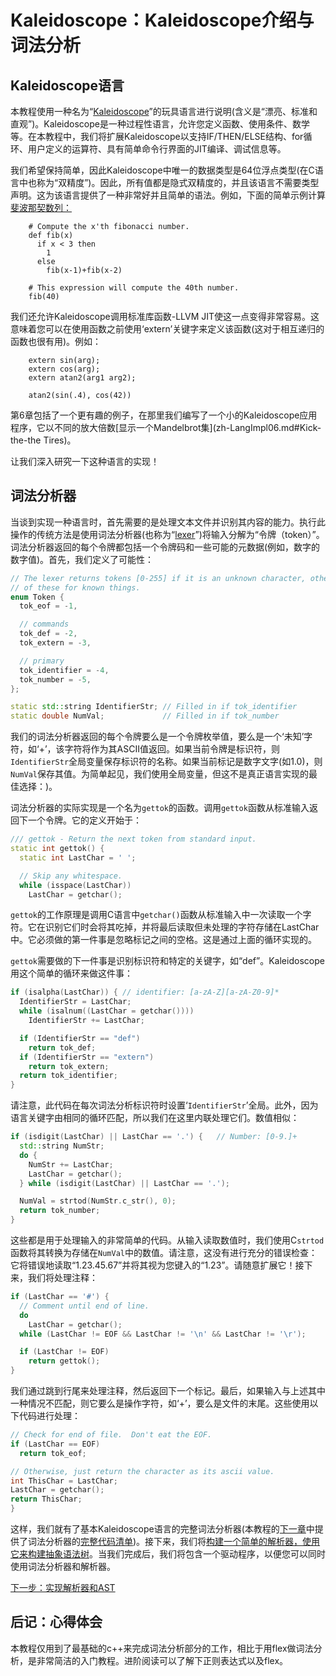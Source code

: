 # Kaleidoscope：Kaleidoscope介绍与词法分析

## Kaleidoscope语言

本教程使用一种名为“[Kaleidoscope](http://en.wikipedia.org/wiki/Kaleidoscope)”的玩具语言进行说明(含义是“漂亮、标准和直观”)。Kaleidoscope是一种过程性语言，允许您定义函数、使用条件、数学等。在本教程中，我们将扩展Kaleidoscope以支持IF/THEN/ELSE结构、for循环、用户定义的运算符、具有简单命令行界面的JIT编译、调试信息等。

我们希望保持简单，因此Kaleidoscope中唯一的数据类型是64位浮点类型(在C语言中也称为“双精度”)。因此，所有值都是隐式双精度的，并且该语言不需要类型声明。这为该语言提供了一种非常好并且简单的语法。例如，下面的简单示例计算[斐波那契数列：](http://en.wikipedia.org/wiki/Fibonacci_number)

```
    # Compute the x'th fibonacci number.
    def fib(x)
      if x < 3 then
        1
      else
        fib(x-1)+fib(x-2)

    # This expression will compute the 40th number.
    fib(40)
```

我们还允许Kaleidoscope调用标准库函数-LLVM JIT使这一点变得非常容易。这意味着您可以在使用函数之前使用‘extern’关键字来定义该函数(这对于相互递归的函数也很有用)。例如：

```
    extern sin(arg);
    extern cos(arg);
    extern atan2(arg1 arg2);

    atan2(sin(.4), cos(42))
```

第6章包括了一个更有趣的例子，在那里我们编写了一个小的Kaleidoscope应用程序，它以不同的放大倍数[显示一个Mandelbrot集](zh-LangImpl06.md#Kick-the-the Tires)。

让我们深入研究一下这种语言的实现！

## 词法分析器

当谈到实现一种语言时，首先需要的是处理文本文件并识别其内容的能力。执行此操作的传统方法是使用词法分析器(也称为“[lexer](http://en.wikipedia.org/wiki/Lexical_analysis)”)将输入分解为“令牌（token）”。词法分析器返回的每个令牌都包括一个令牌码和一些可能的元数据(例如，数字的数字值)。首先，我们定义了可能性：

```c++
// The lexer returns tokens [0-255] if it is an unknown character, otherwise one
// of these for known things.
enum Token {
  tok_eof = -1,

  // commands
  tok_def = -2,
  tok_extern = -3,

  // primary
  tok_identifier = -4,
  tok_number = -5,
};

static std::string IdentifierStr; // Filled in if tok_identifier
static double NumVal;             // Filled in if tok_number
```

我们的词法分析器返回的每个令牌要么是一个令牌枚举值，要么是一个‘未知’字符，如‘+’，该字符将作为其ASCII值返回。如果当前令牌是标识符，则`IdentifierStr`全局变量保存标识符的名称。如果当前标记是数字文字(如1.0)，则`NumVal`保存其值。为简单起见，我们使用全局变量，但这不是真正语言实现的最佳选择：)。

词法分析器的实际实现是一个名为`gettok`的函数。调用`gettok`函数从标准输入返回下一个令牌。它的定义开始于：

```c++
/// gettok - Return the next token from standard input.
static int gettok() {
  static int LastChar = ' ';

  // Skip any whitespace.
  while (isspace(LastChar))
    LastChar = getchar();
```

`gettok`的工作原理是调用C语言中`getchar()`函数从标准输入中一次读取一个字符。它在识别它们时会将其吃掉，并将最后读取但未处理的字符存储在LastChar中。它必须做的第一件事是忽略标记之间的空格。这是通过上面的循环实现的。

`gettok`需要做的下一件事是识别标识符和特定的关键字，如“def”。Kaleidoscope用这个简单的循环来做这件事：

```c++
if (isalpha(LastChar)) { // identifier: [a-zA-Z][a-zA-Z0-9]*
  IdentifierStr = LastChar;
  while (isalnum((LastChar = getchar())))
    IdentifierStr += LastChar;

  if (IdentifierStr == "def")
    return tok_def;
  if (IdentifierStr == "extern")
    return tok_extern;
  return tok_identifier;
}
```

请注意，此代码在每次词法分析标识符时设置‘`IdentifierStr`’全局。此外，因为语言关键字由相同的循环匹配，所以我们在这里内联处理它们。数值相似：

```c++
if (isdigit(LastChar) || LastChar == '.') {   // Number: [0-9.]+
  std::string NumStr;
  do {
    NumStr += LastChar;
    LastChar = getchar();
  } while (isdigit(LastChar) || LastChar == '.');

  NumVal = strtod(NumStr.c_str(), 0);
  return tok_number;
}
```

这些都是用于处理输入的非常简单的代码。从输入读取数值时，我们使用C`strtod`函数将其转换为存储在`NumVal`中的数值。请注意，这没有进行充分的错误检查：它将错误地读取“1.23.45.67”并将其视为您键入的“1.23”。请随意扩展它！接下来，我们将处理注释：

```c++
if (LastChar == '#') {
  // Comment until end of line.
  do
    LastChar = getchar();
  while (LastChar != EOF && LastChar != '\n' && LastChar != '\r');

  if (LastChar != EOF)
    return gettok();
}
```

我们通过跳到行尾来处理注释，然后返回下一个标记。最后，如果输入与上述其中一种情况不匹配，则它要么是操作字符，如‘+’，要么是文件的末尾。这些使用以下代码进行处理：

```c++
// Check for end of file.  Don't eat the EOF.
if (LastChar == EOF)
  return tok_eof;

// Otherwise, just return the character as its ascii value.
int ThisChar = LastChar;
LastChar = getchar();
return ThisChar;
}
```

这样，我们就有了基本Kaleidoscope语言的完整词法分析器(本教程的[下一章](zh-LangImpl02.md)中提供了词法分析器的[完整代码清单](zh-LangImpl02.md#Full-code-Listing))。接下来，我们将[构建一个简单的解析器，使用它来构建抽象语法树](zh-LangImpl02.md)。当我们完成后，我们将包含一个驱动程序，以便您可以同时使用词法分析器和解析器。

[下一步：实现解析器和AST](zh-LangImpl02.md)

## 后记：心得体会
本教程仅用到了最基础的c++来完成词法分析部分的工作，相比于用flex做词法分析，是非常简洁的入门教程。进阶阅读可以了解下正则表达式以及flex。